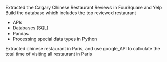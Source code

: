 Extracted the Calgary Chinese Restaurant Reviews in FourSquare and Yelp
Build the database which includes the top reviewed restaurant
 
- APIs
- Databases (SQL)
- Pandas
- Processing special data types in Python

 
Extracted chinese restaurant in Paris, and use google_API to calculate the total time of visiting all restaurant in Paris
